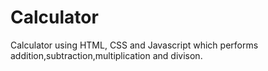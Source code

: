 # Calculator 
Calculator using HTML, CSS and Javascript which performs addition,subtraction,multiplication and divison.
